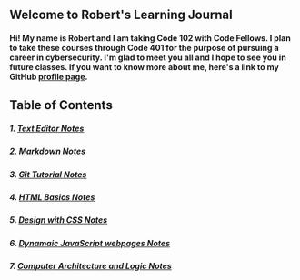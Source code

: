 ## Welcome to Robert's Learning Journal

#### Hi! My name is Robert and I am taking Code 102 with Code Fellows. I plan to take these courses through Code 401 for the purpose of pursuing a career in cybersecurity. I'm glad to meet you all and I hope to see you in future classes. If you want to know more about me, here's a link to my GitHub [profile page](https://github.com/racarter1215). 

## Table of Contents

##### 1. [Text Editor Notes](https://racarter1215.github.io/learning-journal/carter-text-editor)

##### 2. [Markdown Notes](https://racarter1215.github.io/learning-journal/learning-markdown)

##### 3. [Git Tutorial Notes](https://racarter1215.github.io/learning-journal/git-tutorial)

##### 4. [HTML Basics Notes](https://racarter1215.github.io/learning-journal/structure-web-pages-with-html)

##### 5. [Design with CSS Notes](https://racarter1215.github.io/learning-journal/design-with-css)

##### 6. [Dynamaic JavaScript webpages Notes](https://racarter1215.github.io/learning-journal/js-for-webpage)

##### 7. [Computer Architecture and Logic Notes](https://racarter1215.github.io/learning-journal/computer-architecture-logic)